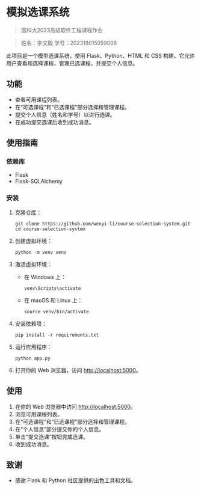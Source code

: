 # 模拟选课系统

> 国科大2023高级软件工程课程作业

> 姓名：李文毅  学号：202318015059008

此项目是一个模型选课系统，使用 Flask、Python、HTML 和 CSS 构建。它允许用户查看和选择课程，管理已选课程，并提交个人信息。

## 功能

- 查看可用课程列表。
- 在“可选课程”和“已选课程”部分选择和管理课程。
- 提交个人信息（姓名和学号）以进行选课。
- 在成功提交选课后收到成功消息。

## 使用指南

### 依赖库

- Flask
- Flask-SQLAlchemy

### 安装

1. 克隆仓库：

   ```
   git clone https://github.com/wenyi-li/course-selection-system.git
   cd course-selection-system
   ```

2. 创建虚拟环境：

   ```
   python -m venv venv
   ```

3. 激活虚拟环境：

   - 在 Windows 上：

     ```
     venv\Scripts\activate
     ```

   - 在 macOS 和 Linux 上：

     ```
     source venv/bin/activate
     ```

4. 安装依赖项：

   ```
   pip install -r requirements.txt
   ```

5. 运行应用程序：

   ```
   python app.py
   ```

6. 打开你的 Web 浏览器，访问 [http://localhost:5000](http://localhost:5000/)。

## 使用

1. 在你的 Web 浏览器中访问 [http://localhost:5000](http://localhost:5000/)。
2. 浏览可用课程列表。
3. 在“可选课程”和“已选课程”部分选择和管理课程。
4. 在“个人信息”部分提交你的个人信息。
5. 单击“提交选课”按钮完成选课。
6. 收到成功消息。

## 致谢

- 感谢 Flask 和 Python 社区提供的出色工具和文档。
